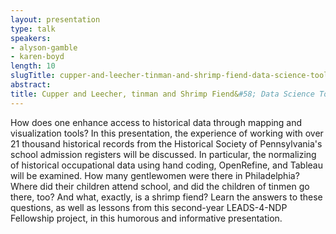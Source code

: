 ```yaml
---
layout: presentation
type: talk
speakers:
- alyson-gamble
- karen-boyd
length: 10
slugTitle: cupper-and-leecher-tinman-and-shrimp-fiend-data-science-tools-for-examining-historical-occupation-data
abstract:
title: Cupper and Leecher, tinman and Shrimp Fiend&#58; Data Science Tools for Examining Historical Occupation Data
---
```

How does one enhance access to historical data through mapping and visualization tools? In this presentation, the experience of working with over 21 thousand historical records from the Historical Society of Pennsylvania's school admission registers will be discussed. In particular, the normalizing of historical occupational data using hand coding, OpenRefine, and Tableau will be examined. How many gentlewomen were there in Philadelphia? Where did their children attend school, and did the children of tinmen go there, too? And what, exactly, is a shrimp fiend? Learn the answers to these questions, as well as lessons from this second-year LEADS-4-NDP Fellowship project, in this humorous and informative presentation.